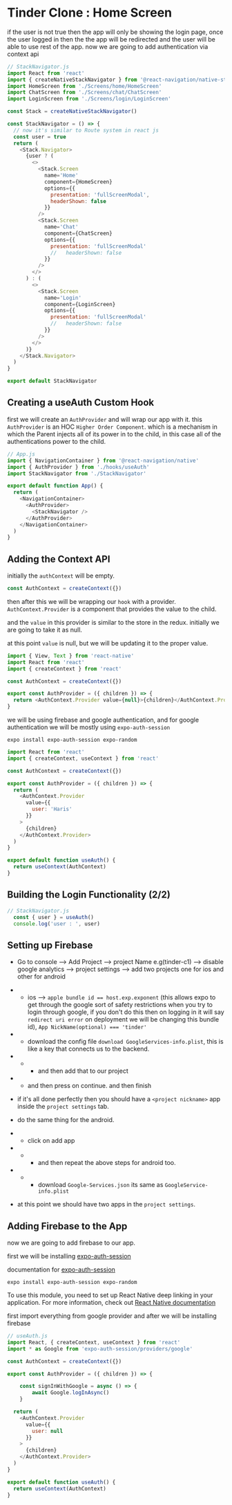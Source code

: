 # Tinder Clone : Home Screen
if the user is not true then the app will only be showing the login page, once the user logged in then the 
the app will be redirected and the user will be able to use rest of the app. now we are going to add authentication via context api

```js
// StackNavigator.js
import React from 'react'
import { createNativeStackNavigator } from '@react-navigation/native-stack'
import HomeScreen from './Screens/home/HomeScreen'
import ChatScreen from './Screens/chat/ChatScreen'
import LoginScreen from './Screens/login/LoginScreen'

const Stack = createNativeStackNavigator()

const StackNavigator = () => {
  // now it's similar to Route system in react js
  const user = true
  return (
    <Stack.Navigator>
      {user ? (
        <>
          <Stack.Screen
            name='Home'
            component={HomeScreen}
            options={{
              presentation: 'fullScreenModal',
              headerShown: false
            }}
          />
          <Stack.Screen
            name='Chat'
            component={ChatScreen}
            options={{
              presentation: 'fullScreenModal'
              //   headerShown: false
            }}
          />
        </>
      ) : (
        <>
          <Stack.Screen
            name='Login'
            component={LoginScreen}
            options={{
              presentation: 'fullScreenModal'
              //   headerShown: false
            }}
          />
        </>
      )}
    </Stack.Navigator>
  )
}

export default StackNavigator
```

## Creating a useAuth Custom Hook
first we will create an `AuthProvider` and will wrap our app with it. this `AuthProvider` is an HOC `Higher Order Component`. which is a mechanism in which the Parent injects all of its power in to the child, in this case all of the authentications power to the child.
```js
// App.js
import { NavigationContainer } from '@react-navigation/native'
import { AuthProvider } from './hooks/useAuth'
import StackNavigator from './StackNavigator'

export default function App() {
  return (
    <NavigationContainer>
      <AuthProvider>
        <StackNavigator />
      </AuthProvider>
    </NavigationContainer>
  )
}
```



## Adding the Context API
initially the `authContext` will be empty.
```js
const AuthContext = createContext({})
```
then after this we will be wrapping our `hook` with a provider. `AuthContext.Provider` is a component that provides the value to the child.

and the `value` in this provider is similar to the store in the redux. initially we are going to take it as null.

at this point `value` is null, but we will be updating it to the proper value.
```js
import { View, Text } from 'react-native'
import React from 'react'
import { createContext } from 'react'

const AuthContext = createContext({})

export const AuthProvider = ({ children }) => {
  return <AuthContext.Provider value={null}>{children}</AuthContext.Provider>
}
```

we will be using firebase and google authentication, and for google authentication we will be mostly using `expo-auth-session`

```
expo install expo-auth-session expo-random
```

```js
import React from 'react'
import { createContext, useContext } from 'react'

const AuthContext = createContext({})

export const AuthProvider = ({ children }) => {
  return (
    <AuthContext.Provider
      value={{
        user: 'Haris'
      }}
    >
      {children}
    </AuthContext.Provider>
  )
}

export default function useAuth() {
  return useContext(AuthContext)
}
```

## Building the Login Functionality (2/2)
```js
// StackNavigator.js
  const { user } = useAuth()
  console.log('user : ', user)
```

## Setting up Firebase
* Go to console --> Add Project --> project Name e.g(tinder-c1) --> disable google analytics --> project settings --> add two projects one for ios and other for android

* * ios --> `apple bundle id == host.exp.exponent` (this allows expo to get through the google sort of safety restrictions when you try to login through google, if you don't do this then on logging in it will say `redirect uri error` on deployment we will be changing this bundle id),  `App NickName(optional) === 'tinder'`
* * download the config file `download GoogleServices-info.plist`, this is like a key that connects us to the backend.
* * * and then add that to our project
* * and then press on continue. and then finish
* if it's all done perfectly then you should have a `<project nickname>` app inside the `project settings` tab.

* do the same thing for the android.
* * click on add app
* * * and then repeat the above steps for android too.
* * * download `Google-Services.json` its same as `GoogleService-info.plist`

* at this point we should have two apps in the `project settings`.
  
## Adding Firebase to the App

now we are going to add firebase to our app.

first we will be installing [expo-auth-session](https://www.npmjs.com/package/expo-auth-session) 

documentation for [expo-auth-session](https://github.com/expo/expo/blob/main/docs/pages/versions/unversioned/sdk/auth-session.md)

```
expo install expo-auth-session expo-random
```

To use this module, you need to set up React Native deep linking in your application. For more information, check out [React Native documentation](https://reactnative.dev/docs/linking)

first import everything from google provider and after we will be installing firebase

```js
// useAuth.js
import React, { createContext, useContext } from 'react'
import * as Google from 'expo-auth-session/providers/google'

const AuthContext = createContext({})

export const AuthProvider = ({ children }) => {

    const signInWithGoogle = async () => {
        await Google.logInAsync()
    }

  return (
    <AuthContext.Provider
      value={{
        user: null
      }}
    >
      {children}
    </AuthContext.Provider>
  )
}

export default function useAuth() {
  return useContext(AuthContext)
}
```

